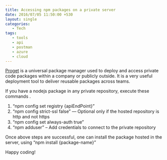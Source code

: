 ```yaml
---
title: Accessing npm packages on a private server
date: 2016/07/05 11:50:00 +530
layout: single
categories: 
   - Tech
tags:
   - tools
   - api
   - postman
   - azure
   - cloud
---
```


[Proget](http://inedo.com/proget) is a universal package manager used to deploy and access private code packages within a company or publicly outside. It is a very useful deployment tool to deliver reusable packages across teams.

If you have a nodejs package in any private repository, execute these commands .

1. “npm config set registry {apiEndPoint}”
2. “npm config strict-ssl false”   — Optional only if the hosted repository is http and not https
3. “npm config set always-auth true”
4. “npm adduser” – Add credentials to connect to the private repository

Once above steps are successful, one can install the package hosted in the server, using “npm install {package-name}”

Happy coding!